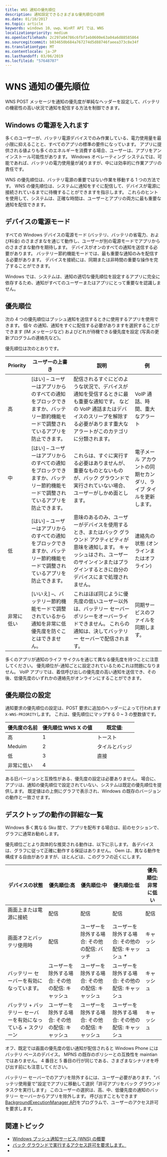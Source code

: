 ```yaml
---
title: WNS 通知の優先順位
description: 通知設定できるさまざまな優先順位の説明
ms.date: 01/10/2017
ms.topic: article
keywords: windows 10、uwp、WinRT API では、WNS
localizationpriority: medium
ms.openlocfilehash: 2c297a04786c6fbf1eb0600e63a04a6d88585864
ms.sourcegitcommit: b034650b684a767274d5d88746faeea373c8e34f
ms.translationtype: MT
ms.contentlocale: ja-JP
ms.lasthandoff: 03/06/2019
ms.locfileid: "57648707"
---
```

# <a name="wns-notification-priorities"></a>WNS 通知の優先順位
WNS POST メッセージを通知の優先度が単純なヘッダーを設定して、バッテリの機密性の高い状況で通知を配信する方法を制御できます。

## <a name="power-on-windows"></a>Windows の電源を入れます
多くのユーザーが、バッテリ電源デバイスでのみ作業している、電力使用量を最小限に抑えることと、すべてのアプリの標準の要件になっています。 アプリに提供される値よりも多くのエネルギーを消費する場合、ユーザーは、アプリをアンインストール可能性があります。 Windows オペレーティング システムでは、可能であれば、バッテリの電力使用量が減りますが、中には効率的に作業アプリの責任です。 

WNS の優先順位は、バッテリ電源の重要ではない作業を移動する 1 つの方法です。 WNS の優先順位は、システムに通知をすぐに配信して、デバイスが電源に接続されているまでに待機することができますを指示します。 これらのヒントを使用して、システムは、正確な時間は、ユーザーとアプリの両方に最も重要な通知を配信できます。 

## <a name="power-modes-on-the-device"></a>デバイスの電源モード
すべての Windows デバイスの電源モード (バッテリ、バッテリの省電力、および料金) のさまざまなを通じて動作し、ユーザーが別の電源モードでアプリからのさまざまな動作を期待します。 デバイスがオンのすべての通知を送信する必要があります。 バッテリー節約機能モードでは、最も重要な通知のみを配信する必要があります。 デバイスを接続には、同期または非時間の重要な操作を完了することができます。

Windows では、システムは、通知の適切な優先順位を設定するアプリに完全に依存するため、通知がすべてのユーザーまたはアプリにとって重要なを認識しません。 

## <a name="priorities"></a>優先順位
次の 4 つの優先順位はプッシュ通知を送信するときに使用するアプリを使用できます。 個々 の通知、通知をすぐに配信する必要がありますを選択することができます (IM メッセージなど) およびどれが待機できる優先度を設定 (写真の更新プログラムの連絡先など)。

優先順位は次のとおりです。 

|    Priority    |    ユーザーの上書き    |    説明    |    例    |
|----------------|---------------------|-------------------|---------------|
|    高    |    [はい] – ユーザーはアプリからのすべての通知をブロックできますか、バッテリー節約機能モードで調整されているアプリを防止できます。    |    配信されるすぐにどのような状況で、デバイスが通知を受信するときに最も重要な通知です。 などの VoIP 通話またはデバイスのスリープを解除する必要があります重大なアラートがこのカテゴリに分類されます。    |    VoIP 通話、時間、重大なアラート    |
|    中    |    [はい] – ユーザーはアプリからのすべての通知をブロックできますか、バッテリー節約機能モードで調整されているアプリを防止できます。    |    これらは、すぐに実行する必要はありませんが、重要なものとないものが、バック グラウンドで実行されていない場合、ユーザーがしかめ面とします。    |    電子メール アカウントの同期セカンダリ、ライブ タイルを更新します。    |
|    低    |    [はい] – ユーザーはアプリからのすべての通知をブロックできますか、バッテリー節約機能モードで調整されているアプリを防止できます。    |    意味のあるのみ、ユーザーがデバイスを使用するとき、またはバック グラウンド アクティビティが意味を通知します。 キャッシュはされ、ユーザーのサインインまたはプラグインするときに自分のデバイスにまで処理されません。    |    連絡先の状態 (オンラインまたはオフライン)    |
|    非常に低い     |    [いいえ] –、バッテリー節約機能モードで調整されているから通知を非常に低優先度を防ぐことはできません。    |    これはほぼ同じように優先度の低いユーザー以外は、バッテリー セーバー ポリシーをオーバーライドできません。 これらの通知は、決してバッテリー セーバーで配信されます。    |    同期サービスのファイルを同期します。    |

多くのアプリが通知のライフ サイクルを通じて異なる優先度を持つことに注意してください。 優先順位が-通知ごとに設定されているためこれは問題になりません。 VoIP アプリでは、着信呼び出しの優先度の高い通知を送信でき、その後、低優先度のいずれかの連絡先がオンラインにすることができます。 

## <a name="setting-the-priority"></a>優先順位の設定

通知要求の優先順位の設定は、POST 要求に追加のヘッダーによって行われます`X-WNS-PRIORITY`します。 これは、優先順位にマップする 0 ~ 3 の整数値です。 

| 優先度の名前 | 優先順位 WNS X の値 | 既定値: |
|---------------|----------------------|------------------|
| 高 | 1 | トースト |
| Meduim | 2 | タイルとバッジ |
| 低 | 3 | 直接 |
| 非常に低い | 4 |  |

ある旧バージョンと互換性がある、優先度の設定は必要ありません。 場合に、アプリは、通知の優先順位で設定されていない、システムは既定の優先順位を提供します。 既定値はの上側にグラフで表示され、Windows の既存のバージョンの動作と一致させます。 

## <a name="detailed-listing-of-desktop-behavior"></a>デスクトップの動作の詳細な一覧 

Windows 多く異なる Sku 間で、アプリを配布する場合は、前のセクションで、グラフに通常お勧めします。 

優先順位ごとより具体的な推奨される動作は、以下に示します。 各デバイスは、グラフに従って正確に動作する保証はありません。 Oem は、異なる動作を構成する自由がありますが、ほとんどは、このグラフの近くにします。 

| デバイスの状態    | 優先順位:高    |    優先順位:中        | 優先順位:低    |    優先順位:非常に低い    |
|-------------------------------------------------------|----------------------------------------------------|----------------------------------------------------|----------------------------------------------------|--------------------------|
|    画面上または電源に接続    |    配信    |    配信    |    配信    |    配信    |
|    画面オフとバッテリ使用時    |    配信    |    ユーザーを除外する場合: その他の配信: バッチ     |    ユーザーを除外する場合: その他の配信: キャッシュ *    |    キャッシュ    |
|    バッテリー セーバーを有効になっています。    |    ユーザーを除外する場合: その他の配信: キャッシュ    |    ユーザーを除外する場合: その他の配信: キャッシュ    |    ユーザーを除外する場合: その他の配信: キャッシュ    |    キャッシュ     |
|    バッテリ + バッテリー セーバーを有効になっている + スクリーン    |    ユーザーを除外する場合: その他の配信: キャッシュ    |    ユーザーを除外する場合: その他の配信: キャッシュ    |    ユーザーを除外する場合: その他の配信: キャッシュ    |    キャッシュ    |

オフ、既定では画面の優先度の低い通知が配信されると Windows Phone にはバッテリ ベースのデバイス。 MPNS の既存のポリシーとの互換性を maintian ではありません。 4 番目と 5 番目の行が同じである、さまざまなシナリオを呼び出す前にも注意してください。

バッテリー セーバーでのアプリを除外するには、ユーザー必要があります、"バッテリ使用量で"設定でアプリに移動して選択「許可アプリをバック グラウンド タスクを実行します」 このユーザーの選択は、高、中、低優先度の通知のバッテリー セーバーからアプリを除外します。 呼び出すこともできます[BackgroundExecutionManager API](https://docs.microsoft.com/uwp/api/windows.applicationmodel.background.backgroundexecutionmanager.requestaccesskindasync#Windows_ApplicationModel_Background_BackgroundExecutionManager_RequestAccessKindAsync_Windows_ApplicationModel_Background_BackgroundAccessRequestKind_System_String_)をプログラムで、ユーザーのアクセス許可を要求します。  

## <a name="related-topics"></a>関連トピック
- [Windows プッシュ通知サービス (WNS) の概要](windows-push-notification-services--wns--overview.md)
- [バック グラウンドで実行するアクセス許可を要求します。](https://docs.microsoft.com/uwp/api/windows.applicationmodel.background.backgroundexecutionmanager.requestaccesskindasync#Windows_ApplicationModel_Background_BackgroundExecutionManager_RequestAccessKindAsync_Windows_ApplicationModel_Background_BackgroundAccessRequestKind_System_String_)
- 
